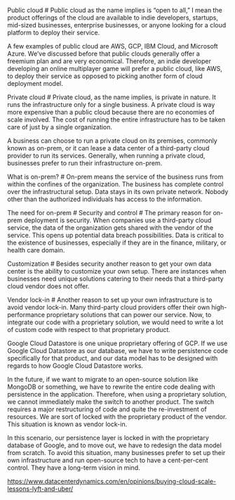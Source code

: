 Public cloud #
Public cloud as the name implies is “open to all,” I mean the product offerings of the cloud are available to indie developers, startups, mid-sized businesses, enterprise businesses, or anyone looking for a cloud platform to deploy their service.

A few examples of public cloud are AWS, GCP, IBM Cloud, and Microsoft Azure. We’ve discussed before that public clouds generally offer a freemium plan and are very economical. Therefore, an indie developer developing an online multiplayer game will prefer a public cloud, like AWS, to deploy their service as opposed to picking another form of cloud deployment model.


Private cloud #
Private cloud, as the name implies, is private in nature. It runs the infrastructure only for a single business. A private cloud is way more expensive than a public cloud because there are no economies of scale involved. The cost of running the entire infrastructure has to be taken care of just by a single organization.

A business can choose to run a private cloud on its premises, commonly known as on-prem, or it can lease a data center of a third-party cloud provider to run its services. Generally, when running a private cloud, businesses prefer to run their infrastructure on-prem.

What is on-prem? #
On-prem means the service of the business runs from within the confines of the organization. The business has complete control over the infrastructural setup. Data stays in its own private network. Nobody other than the authorized individuals has access to the information.

The need for on-prem #
Security and control #
The primary reason for on-prem deployment is security. When companies use a third-party cloud service, the data of the organization gets shared with the vendor of the service. This opens up potential data breach possibilities. Data is critical to the existence of businesses, especially if they are in the finance, military, or health care domain.

Customization #
Besides security another reason to get your own data center is the ability to customize your own setup. There are instances when businesses need unique solutions catering to their needs that a third-party cloud vendor does not offer.

Vendor lock-in #
Another reason to set up your own infrastructure is to avoid vendor lock-in. Many third-party cloud providers offer their own high-performance proprietary solutions that can power our service. Now, to integrate our code with a proprietary solution, we would need to write a lot of custom code with respect to that proprietary product.

Google Cloud Datastore is one unique proprietary offering of GCP. If we use Google Cloud Datastore as our database, we have to write persistence code specifically for that product, and our data model has to be designed with regards to how Google Cloud Datastore works.

In the future, if we want to migrate to an open-source solution like MongoDB or something, we have to rewrite the entire code dealing with persistence in the application. Therefore, when using a proprietary solution, we cannot immediately make the switch to another product. The switch requires a major restructuring of code and quite the re-investment of resources. We are sort of locked with the proprietary product of the vendor. This situation is known as vendor lock-in.

In this scenario, our persistence layer is locked in with the proprietary database of Google, and to move out, we have to redesign the data model from scratch. To avoid this situation, many businesses prefer to set up their own infrastructure and run open-source tech to have a cent-per-cent control. They have a long-term vision in mind.

https://www.datacenterdynamics.com/en/opinions/buying-cloud-scale-lessons-lyft-and-uber/
